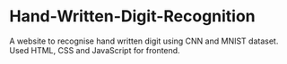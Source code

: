 # Hand-Written-Digit-Recognition
A website to recognise hand written digit using CNN and MNIST dataset.
Used HTML, CSS and JavaScript for frontend.
